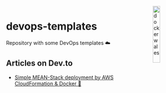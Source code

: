 <img src="https://alphaville.github.io/optimization-engine/img/docker.gif" width="20%" alt="docker wales" align="right">

# devops-templates

Repository with some DevOps templates ☁️

## Articles on Dev.to

- [Simple MEAN-Stack deployment by AWS CloudFormation & Docker 🐳](https://dev.to/tgotwig/simple-mean-stack-deployment-by-aws-cloudformation-docker-nkp)
